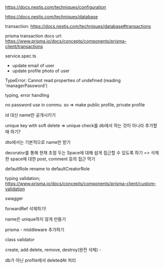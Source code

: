 https://docs.nestjs.com/techniques/configuration

https://docs.nestjs.com/techniques/database

transaction: https://docs.nestjs.com/techniques/database#transactions

prisma transaction docs url: https://www.prisma.io/docs/concepts/components/prisma-client/transactions

service.spec.ts

- update email of user
- update profile photo of user

TypeError: Cannot read properties of undefined (reading 'managerPassword')

typing, error handling

no password use in commu.
so => make public profile, private profile

id 대신 name만 공개시키기

unique key with soft delete => unique check를 db에서 하는 것이 아니라 추가할 때 하기?

dto에서는 기본적으로 name만 받기

decorator를 통해 현재 초점 두는 Space에 대해 쉽게 접근할 수 있도록 하기
=> 삭제한 space에 대한 post, comment 등의 접근 막기

defaultRole rename to defaultCreatorRole

typing validation; https://www.prisma.io/docs/concepts/components/prisma-client/custom-validation

swagger

forwardRef 삭제하기!

name은 unique하지 않게 만들기

prisma - middleware 추가하기

class validator

create, add
delete, remove, destroy(완전 삭제) - 


db가 아닌 profile에서 deletedAt 처리